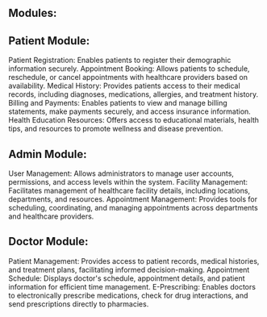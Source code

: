 Modules:
----------
Patient Module:
---------------

Patient Registration: Enables patients to register their demographic information
securely.
Appointment Booking: Allows patients to schedule, reschedule, or cancel
appointments with healthcare providers based on availability.
Medical History: Provides patients access to their medical records, including
diagnoses, medications, allergies, and treatment history.
Billing and Payments: Enables patients to view and manage billing statements, make
payments securely, and access insurance information.
Health Education Resources: Offers access to educational materials, health tips, and
resources to promote wellness and disease prevention.


Admin Module:
-------------

User Management: Allows administrators to manage user accounts, permissions, and
access levels within the system.
Facility Management: Facilitates management of healthcare facility details, including
locations, departments, and resources.
Appointment Management: Provides tools for scheduling, coordinating, and
managing appointments across departments and healthcare providers.

Doctor Module:
--------------

Patient Management: Provides access to patient records, medical histories, and
treatment plans, facilitating informed decision-making.
Appointment Schedule: Displays doctor's schedule, appointment details, and patient
information for efficient time management.
E-Prescribing: Enables doctors to electronically prescribe medications, check for drug
interactions, and send prescriptions directly to pharmacies.

